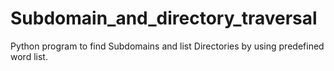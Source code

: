 # Subdomain_and_directory_traversal
Python program to find Subdomains and list Directories by using predefined word list.
